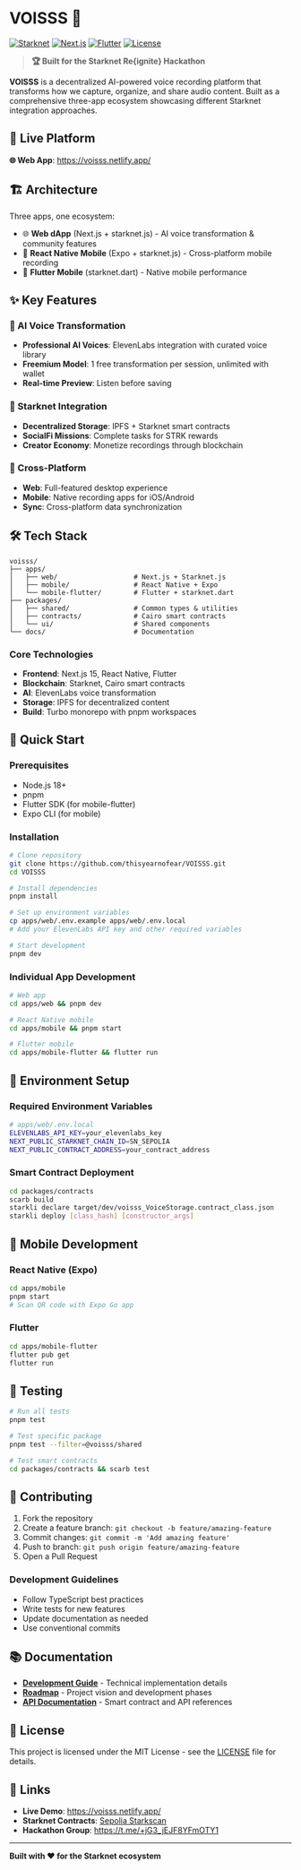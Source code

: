 # VOISSS 🎤

[![Starknet](https://img.shields.io/badge/Starknet-Sepolia-blue)](https://sepolia.starkscan.co/)
[![Next.js](https://img.shields.io/badge/Next.js-15.3.2-black)](https://nextjs.org/)
[![Flutter](https://img.shields.io/badge/Flutter-3.32.0-blue)](https://flutter.dev/)
[![License](https://img.shields.io/badge/License-MIT-green)](./LICENSE)

> **🏆 Built for the Starknet Re{ignite} Hackathon**

**VOISSS** is a decentralized AI-powered voice recording platform that transforms how we capture, organize, and share audio content. Built as a comprehensive three-app ecosystem showcasing different Starknet integration approaches.

## 🚀 Live Platform

**🌐 Web App**: https://voisss.netlify.app/

## 🏗️ Architecture

Three apps, one ecosystem:

- 🌐 **Web dApp** (Next.js + starknet.js) - AI voice transformation & community features
- 📱 **React Native Mobile** (Expo + starknet.js) - Cross-platform mobile recording
- 📱 **Flutter Mobile** (starknet.dart) - Native mobile performance

## ✨ Key Features

### 🎤 AI Voice Transformation
- **Professional AI Voices**: ElevenLabs integration with curated voice library
- **Freemium Model**: 1 free transformation per session, unlimited with wallet
- **Real-time Preview**: Listen before saving

### 🔗 Starknet Integration
- **Decentralized Storage**: IPFS + Starknet smart contracts
- **SocialFi Missions**: Complete tasks for STRK rewards
- **Creator Economy**: Monetize recordings through blockchain

### 📱 Cross-Platform
- **Web**: Full-featured desktop experience
- **Mobile**: Native recording apps for iOS/Android
- **Sync**: Cross-platform data synchronization

## 🛠 Tech Stack

```
voisss/
├── apps/
│   ├── web/                   # Next.js + Starknet.js
│   ├── mobile/                # React Native + Expo
│   └── mobile-flutter/        # Flutter + starknet.dart
├── packages/
│   ├── shared/                # Common types & utilities
│   ├── contracts/             # Cairo smart contracts
│   └── ui/                    # Shared components
└── docs/                      # Documentation
```

### Core Technologies
- **Frontend**: Next.js 15, React Native, Flutter
- **Blockchain**: Starknet, Cairo smart contracts
- **AI**: ElevenLabs voice transformation
- **Storage**: IPFS for decentralized content
- **Build**: Turbo monorepo with pnpm workspaces

## 🚀 Quick Start

### Prerequisites
- Node.js 18+
- pnpm
- Flutter SDK (for mobile-flutter)
- Expo CLI (for mobile)

### Installation

```bash
# Clone repository
git clone https://github.com/thisyearnofear/VOISSS.git
cd VOISSS

# Install dependencies
pnpm install

# Set up environment variables
cp apps/web/.env.example apps/web/.env.local
# Add your ElevenLabs API key and other required variables

# Start development
pnpm dev
```

### Individual App Development

```bash
# Web app
cd apps/web && pnpm dev

# React Native mobile
cd apps/mobile && pnpm start

# Flutter mobile
cd apps/mobile-flutter && flutter run
```

## 🔧 Environment Setup

### Required Environment Variables

```bash
# apps/web/.env.local
ELEVENLABS_API_KEY=your_elevenlabs_key
NEXT_PUBLIC_STARKNET_CHAIN_ID=SN_SEPOLIA
NEXT_PUBLIC_CONTRACT_ADDRESS=your_contract_address
```

### Smart Contract Deployment

```bash
cd packages/contracts
scarb build
starkli declare target/dev/voisss_VoiceStorage.contract_class.json
starkli deploy [class_hash] [constructor_args]
```

## 📱 Mobile Development

### React Native (Expo)
```bash
cd apps/mobile
pnpm start
# Scan QR code with Expo Go app
```

### Flutter
```bash
cd apps/mobile-flutter
flutter pub get
flutter run
```

## 🧪 Testing

```bash
# Run all tests
pnpm test

# Test specific package
pnpm test --filter=@voisss/shared

# Test smart contracts
cd packages/contracts && scarb test
```

## 🤝 Contributing

1. Fork the repository
2. Create a feature branch: `git checkout -b feature/amazing-feature`
3. Commit changes: `git commit -m 'Add amazing feature'`
4. Push to branch: `git push origin feature/amazing-feature`
5. Open a Pull Request

### Development Guidelines
- Follow TypeScript best practices
- Write tests for new features
- Update documentation as needed
- Use conventional commits

## 📚 Documentation

- **[Development Guide](./docs/DEVELOPMENT.md)** - Technical implementation details
- **[Roadmap](./docs/ROADMAP.md)** - Project vision and development phases
- **[API Documentation](./docs/api/)** - Smart contract and API references

## 📄 License

This project is licensed under the MIT License - see the [LICENSE](LICENSE) file for details.

## 🔗 Links

- **Live Demo**: https://voisss.netlify.app/
- **Starknet Contracts**: [Sepolia Starkscan](https://sepolia.starkscan.co/)
- **Hackathon Group**: https://t.me/+jG3_jEJF8YFmOTY1

---

**Built with ❤️ for the Starknet ecosystem**